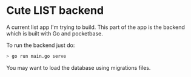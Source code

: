 
# Cute LIST backend 

A current list app I'm trying to build.
This part of the app is the backend which is built with Go and pocketbase.

To run the backend just do: 

```bash
> go run main.go serve
```

You may want to load the database using migrations files.


